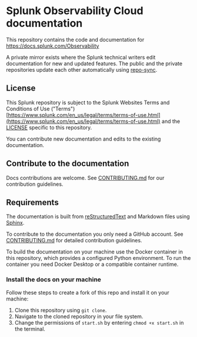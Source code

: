 # Splunk Observability Cloud documentation

This repository contains the code and documentation for https://docs.splunk.com/Observability

A private mirror exists where the Splunk technical writers edit documentation for new and updated features. The public and the private repositories update each other automatically using [repo-sync](https://github.com/repo-sync/repo-sync).

## License

This Splunk repository is subject to the Splunk Websites Terms and Conditions of Use ("Terms")  
[https://www.splunk.com/en_us/legal/terms/terms-of-use.html](https://www.splunk.com/en_us/legal/terms/terms-of-use.html) 
and the [LICENSE](LICENSE) specific to this repository.

You can contribute new documentation and edits to the existing documentation.

## Contribute to the documentation

Docs contributions are welcome. See [CONTRIBUTING.md](CONTRIBUTING.md) for our contribution guidelines.

## Requirements

The documentation is built from [reStructuredText](https://docutils.sourceforge.io/rst.html) and Markdown files using [Sphinx](https://www.sphinx-doc.org/en/master/).

To contribute to the documentation you only need a GitHub account. See [CONTRIBUTING.md](CONTRIBUTING.md) for detailed contribution guidelines.

To build the documentation on your machine use the Docker container in this repository, which provides a configured Python environment. To run the container you need Docker Desktop or a compatible container runtime.

### Install the docs on your machine

Follow these steps to create a fork of this repo and install it on your machine:

1. Clone this repository using `git clone`.
2. Navigate to the cloned repository in your file system.
3. Change the permissions of `start.sh` by entering `chmod +x start.sh` in the terminal.
